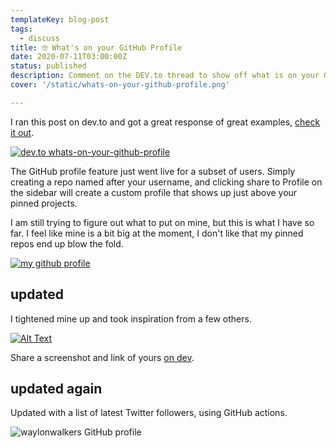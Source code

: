```yaml
---
templateKey: blog-post
tags: 
  - discuss
title: 🤓 What's on your GitHub Profile
date: 2020-07-11T03:00:00Z
status: published
description: Comment on the DEV.to thread to show off what is on your GitHub profile.
cover: '/static/whats-on-your-github-profile.png'

---
```


I ran this post on dev.to and got a great response of great examples, [check it out](https://dev.to/waylonwalker/what-s-on-your-github-profile-40p3).

[![dev.to whats-on-your-github-profile](https://images.waylonwalker.com/whats-on-your-github-profile.png)](https://dev.to/waylonwalker/what-s-on-your-github-profile-40p3)

The GitHub profile feature just went live for a subset of users.  Simply creating a repo named after your username, and clicking share to Profile on the sidebar will create a custom profile that shows up just above your pinned projects.

I am still trying to figure out what to put on mine, but this is what I have so far.  I feel like mine is a bit big at the moment, I don't like that my pinned repos end up blow the fold.

[![my github profile](https://dev-to-uploads.s3.amazonaws.com/i/pk1ostnnpn9dmlbs4emv.png)](https://github.com/waylonwalker)

## updated

I tightened mine up and took inspiration from a few others.

[![Alt Text](https://dev-to-uploads.s3.amazonaws.com/i/zl9o2kmxoy2c7xv16pbz.png)](https://github.com/waylonwalker)

Share a screenshot and link of yours [on dev](https://dev.to/waylonwalker/what-s-on-your-github-profile-40p3).

## updated again

Updated with a list of latest Twitter followers, using GitHub actions.

![waylonwalkers GitHub profile](https://dev-to-uploads.s3.amazonaws.com/i/f8fcm9dvvozj4rzh4376.png)
